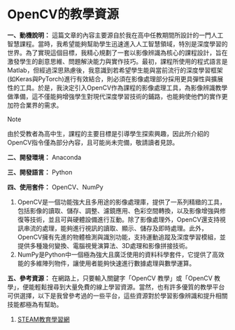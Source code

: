 # OpenCV的教學資源

**一、動機說明：** 這篇文章的內容主要源自於我在高中任教期間所設計的一門人工智慧課程。當時，我希望能夠幫助學生迅速進入人工智慧領域，特別是深度學習的世界。為了實現這個目標，我精心規劃了一套以影像辨識為核心的課程設計，旨在激發學生的創意思維、問題解決能力與實作技巧。最初，課程所使用的程式語言是Matlab，但經過深思熟慮後，我意識到若希望學生能與當前流行的深度學習框架(如Keras與PyTorch)進行有效結合，則必須在影像處理部分採用更具彈性與擴展性的工具。於是，我決定引入OpenCV作為課程的影像處理工具，為影像辨識教學做準備，這不僅能夠增強學生對現代深度學習技術的鋪路，也能夠使他們的實作更加符合業界的需求。

> [!Note]
> 由於受教者為高中生，課程的主要目標是引導學生探索興趣，因此所介紹的OpenCV指令僅為部分內容，且可能尚未完備，敬請讀者見諒。

**二、開發環境：** Anaconda

**三、開發語言：** Python

**四、使用套件：** OpenCV、NumPy
1. OpenCV是一個功能強大且多用途的影像處理庫，提供了一系列精緻的工具，包括影像的讀取、儲存、調整、濾鏡應用、色彩空間轉換，以及影像增強與修復等技術，並且可與硬體設備進行互動。除了影像處理外，OpenCV還支持視訊串流的處理，能夠進行視訊的讀取、顯示、儲存及即時處理。此外，OpenCV擁有先進的物體檢測與識別功能，支持運動追蹤及深度學習模組，並提供多種幾何變換、電腦視覺演算法、3D處理和影像拼接技術。
2. NumPy是Python中一個極為強大且廣泛使用的資料科學套件，它提供了高效能的多維陣列物件，讓使用者能夠快速進行數據處理與數學運算。

**五、參考資源：** 在網路上，只要輸入關鍵字「OpenCV 教學」或「OpenCV 教學」，便能輕鬆搜尋到大量免費的線上學習資源。當然，也有許多優質的教學平台可供選擇，以下是我曾參考過的一些平台，這些資源對於學習影像辨識和提升相關技能都極為有幫助。
1. [STEAM教育學習網](https://steam.oxxostudio.tw/category/python/ai/opencv-index.html)
